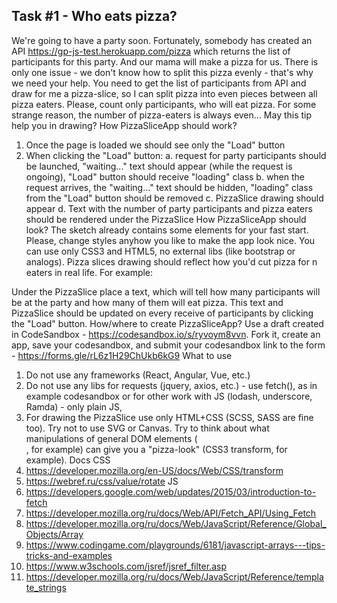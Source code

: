   ## Task #1 - Who eats pizza?

We're going to have a party soon. Fortunately, somebody has created an API https://gp-js-test.herokuapp.com/pizza which returns the list of participants for this party. And our mama will make a pizza for us. There is only one issue - we don't know how to split this pizza evenly - that's why we need your help. 
You need to get the list of participants from API and draw for me a pizza-slice, so I can split pizza into even pieces between all pizza eaters. Please, count only participants, who will eat pizza. For some strange reason, the number of pizza-eaters is always even... May this tip help you in drawing?
How PizzaSliceApp should work?
  1.	Once the page is loaded we should see only the "Load" button
  2.	When clicking the "Load" button:
    a.	request for party participants should be launched, "waiting..." text should appear (while the request is ongoing), "Load" button should receive "loading" class 
    b.	when the request arrives, the "waiting..." text should be hidden, "loading" class from the "Load" button should be removed
    c.	PizzaSlice drawing should appear
    d.	Text with the number of party participants and pizza eaters should be rendered under the PizzaSlice
How PizzaSliceApp should look?
The sketch already contains some elements for your fast start. Please, change styles anyhow you like to make the app look nice. You can use only CSS3 and HTML5, no external libs (like bootstrap or analogs). 
Pizza slices drawing should reflect how you'd cut pizza for n eaters in real life. For example:
   
Under the PizzaSlice place a text, which will tell how many participants will be at the party and how many of them will eat pizza. This text and PizzaSlice should be updated on every receive of participants by clicking the "Load" button. 
How/where to create PizzaSliceApp?
Use a draft created in CodeSandbox - https://codesandbox.io/s/ryvoym8vvn. Fork it, create an app, save your codesandbox, and submit your codesandbox link to the form - https://forms.gle/rL6z1H29ChUkb6kG9
What to use
  1.	Do not use any frameworks (React, Angular, Vue, etc.)
  2.	Do not use any libs for requests (jquery, axios, etc.) - use fetch(), as in example codesandbox or for other work with JS (lodash, underscore, Ramda) - only plain JS, 
  3.	For drawing the PizzaSlice use only HTML+CSS (SCSS, SASS are fine too). Try not to use SVG or Canvas. Try to think about what manipulations of general DOM elements (<div>, for example) can give you a "pizza-look" (CSS3 transform, for example).
Docs
CSS
  1.	https://developer.mozilla.org/en-US/docs/Web/CSS/transform
  2.	https://webref.ru/css/value/rotate
  JS
  1.	https://developers.google.com/web/updates/2015/03/introduction-to-fetch
  2.	https://developer.mozilla.org/ru/docs/Web/API/Fetch_API/Using_Fetch
  3.	https://developer.mozilla.org/ru/docs/Web/JavaScript/Reference/Global_Objects/Array
  4.	https://www.codingame.com/playgrounds/6181/javascript-arrays---tips-tricks-and-examples
  5.	https://www.w3schools.com/jsref/jsref_filter.asp
  6.	https://developer.mozilla.org/ru/docs/Web/JavaScript/Reference/template_strings
